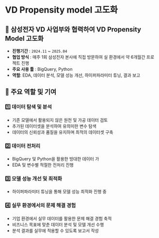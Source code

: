 # VD Propensity model 고도화

## 📌 삼성전자 VD 사업부와 협력하여 VD Propensity Model 고도화
- **진행기간** : `2024.11` ~ `2025.04`
- **협업 방식** : 매주 1회 삼성전자 본사에 직접 방문하여 실 환경에서 약 6개월간 프로젝트 진행
- **주요 사용 툴** : BigQuery, Python
- **역할**: EDA, 데이터 분석, 모델 성능 개선, 하이퍼파라미터 튜닝, 결과 보고  

## 🔎 주요 역할 및 기여
### 1️⃣ 데이터 탐색 및 분석
- 기존 모델에서 활용되지 않은 원천 및 가공 데이터 검토
- 추가된 데이터셋을 분석하여 유의미한 변수 탐색
- 데이터의 신뢰성과 품질을 유지하며 최적의 데이터셋 구축

### 2️⃣ 데이터 전처리   
- BigQuery 및 Python을 활용한 방대한 데이터 가
- EDA 및 변수별 적절한 전처리 진행

### 3️⃣ 모델 성능 개선 및 최적화  
- 하이퍼파라미터 튜닝을 통해 모델 성능 최적화 진행 중  

### 4️⃣ 실무 환경에서의 문제 해결 경험  
- 기업 환경에서 실무 데이터를 활용한 문제 해결 경험 축적
- 비즈니스 목표에 맞춘 데이터 분석 및 모델 개선 수행  
- 분석 결과를 실무에 적용할 수 있도록 보고서 작성 
